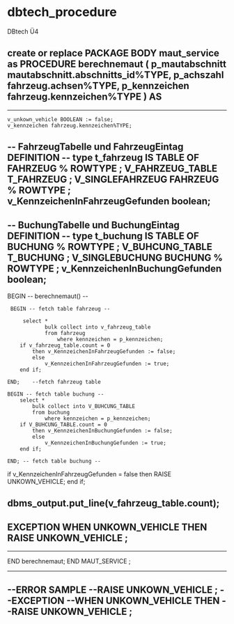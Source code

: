# dbtech_procedure
DBtech Ü4

create or replace PACKAGE BODY maut_service as PROCEDURE berechnemaut (
p_mautabschnitt  mautabschnitt.abschnitts_id%TYPE,
p_achszahl       fahrzeug.achsen%TYPE,
p_kennzeichen    fahrzeug.kennzeichen%TYPE
) AS
-----------------------------------------------------------------------------
-----------------------------------------------------------------------------

    v_unkown_vehicle BOOLEAN := false;
    v_kennzeichen fahrzeug.kennzeichen%TYPE;

-- FahrzeugTabelle und FahrzeugEintag DEFINITION --
type t_fahrzeug IS TABLE OF FAHRZEUG % ROWTYPE ;
V_FAHRZEUG_TABLE T_FAHRZEUG ;
V_SINGLEFAHRZEUG FAHRZEUG % ROWTYPE ;
v_KennzeichenInFahrzeugGefunden boolean;
---------------------------------------------------

-- BuchungTabelle und BuchungEintag DEFINITION --
type t_buchung IS TABLE OF BUCHUNG % ROWTYPE ;
V_BUHCUNG_TABLE T_BUCHUNG ;
V_SINGLEBUCHUNG BUCHUNG % ROWTYPE ;
v_KennzeichenInBuchungGefunden boolean;
---------------------------------------------------


BEGIN -- berechnemaut() --

     BEGIN -- fetch table fahrzeug --
     
         select * 
                bulk collect into v_fahrzeug_table
                from fahrzeug
                    where kennzeichen = p_kennzeichen;
        if v_fahrzeug_table.count = 0
            then v_KennzeichenInFahrzeugGefunden := false;
            else 
                v_KennzeichenInFahrzeugGefunden := true;
        end if;

    END;    --fetch fahrzeug table
    
    BEGIN -- fetch table buchung --
        select *
            bulk collect into V_BUHCUNG_TABLE
            from buchung
                where kennzeichen = p_kennzeichen;
        if V_BUHCUNG_TABLE.count = 0
            then v_KennzeichenInBuchungGefunden := false;
            else
                v_KennzeichenInBuchungGefunden := true;
        end if;

    END; -- fetch table buchung --

if v_KennzeichenInFahrzeugGefunden = false
then
RAISE UNKOWN_VEHICLE;
end if;

dbms_output.put_line(v_fahrzeug_table.count);
-----------------------------------------------------------------------------
EXCEPTION
WHEN UNKOWN_VEHICLE THEN
RAISE UNKOWN_VEHICLE ;
-----------------------------------------------------------------------------
-----------------------------------------------------------------------------
END berechnemaut;
END MAUT_SERVICE ;

--------------------------------------------------------------------
--ERROR SAMPLE
--RAISE UNKOWN_VEHICLE ;
--EXCEPTION
--WHEN UNKOWN_VEHICLE THEN
--RAISE UNKOWN_VEHICLE ;
--------------------------------------------------------------------


